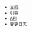 * [文档](/zh/react-hooks/index.md)
* [引导](/zh/react-hooks/guides.md)
* [API](/zh/react-hooks/api.md)
* [变更日志](/zh/react-hooks/log.md)
